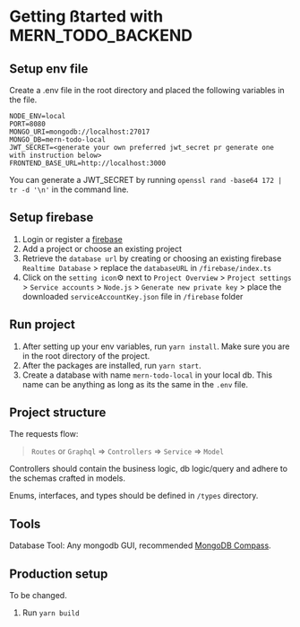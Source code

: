 # Getting ßtarted with MERN_TODO_BACKEND

## Setup env file
Create a .env file in the root directory and placed the following variables in the file.

```
NODE_ENV=local
PORT=8080
MONGO_URI=mongodb://localhost:27017
MONGO_DB=mern-todo-local
JWT_SECRET=<generate your own preferred jwt_secret pr generate one with instruction below>
FRONTEND_BASE_URL=http://localhost:3000
```
You can generate a JWT_SECRET by running `openssl rand -base64 172 | tr -d '\n'` in the command line.

## Setup firebase
1. Login or register a [firebase](https://firebase.google.com/)
2. Add a project or choose an existing project
3. Retrieve the `database url` by creating or choosing an existing firebase `Realtime Database` > replace the `databaseURL` in `/firebase/index.ts`
3. Click on the `setting icon`:gear: next to `Project Overview` > `Project settings` > `Service accounts` > `Node.js` > `Generate new private key` > place the downloaded `serviceAccountKey.json` file in  `/firebase` folder

## Run project
1. After setting up your env variables, run `yarn install`. Make sure you are in the root directory of the project.
2. After the packages are installed, run `yarn start`.
3. Create a database with name `mern-todo-local` in your local db. This name can be anything as long as its the same in the `.env` file.

## Project structure
The requests flow:
> `Routes` or `Graphql` => `Controllers` => `Service` => `Model`

Controllers should contain the business logic, db logic/query and adhere to the schemas crafted in models.

Enums, interfaces, and types should be defined in `/types` directory.

## Tools
Database Tool: Any mongodb GUI, recommended [MongoDB Compass](https://www.nosqlbooster.com/).

## Production setup
To be changed.
1. Run `yarn build`
